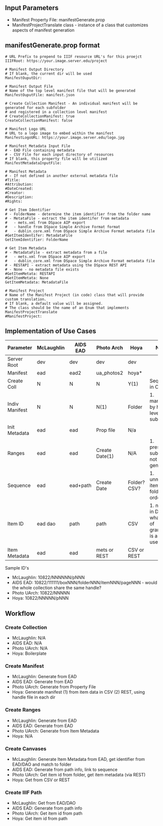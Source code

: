 ## Input Parameters
- Manifest Property File: manifestGenerate.prop
- ManifestProjectTranslate class - instance of a class that customizes aspects of manifest generation

## manifestGenerate.prop format
    # URL Prefix to prepend to IIIF resource URL's for this proejct
    IIIFRoot: https://your.image.server.edu/project
    
    # Manifest Output Directory
    # If blank, the current dir will be used
    ManifestOuputDir: 

    # Manifest Output File
    # Name of the top level manifest file that will be generated
    ManifestOuputFile: manifest.json 
    
    # Create Collection Manifest - An individual manifest will be generated for each subfolder 
    # and registered in a collection level manifest
    # CreateCollectionManifest: true
    CreateCollectionManifest: false
    
    # Manifest Logo URL
    # URL to a logo image to embed within the manifest
    ManifestLogoURL: https://your.image.server.edu/logo.jpg
    
    # Manifest Metadata Input File
    # - EAD File containing metadata
    # - CSV File for each input directory of resources
    # If blank, this property file will be utilized
    ManifestMetadataInputFile: 
    
    # Manifest Metadata 
    # - If not defined in another external metadata file
    #Title: 
    #Attribution:
    #DateCreated:  
    #Creator: 
    #Description:
    #Rights: 
    
    # Get Item Identifier
    # - FolderName - determine the item identifier from the folder name
    # - MetataFile - extract the item identifer from metadata 
    #   - mets.xml from DSpace AIP export
    #   - handle from DSpace Simple Archive Format format
    #   - dublin_core.xml from DSpace Simple Archive Format metadata file
    #GetItemIdentifer: MetadataFile
    GetItemIdentifier: FolderName
    
    # Get Item Metadata
    # - MetadataFile - extract metadata from a file
    #   - mets.xml from DSpace AIP export
    #   - dublin_core.xml from DSpace Simple Archive Format metadata file
    # - RESTAPI - extract metadata using the DSpace REST API
    # - None - no metadata file exists
    #GetItemMetata: RESTAPI
    #GetItemMetata: None
    GetItemMetadata: MetadataFile
    
    # Manifest Project
    # Name of the Manifest Project (in code) class that will provide custom translation.
    # If blank, a default value will be assigned.
    # The class should be the name of an Enum that implements ManifestProjectTranslate
    #ManifestProject: 
    

## Implementation of Use Cases

Parameter     | McLaughlin | AIDS EAD   | Photo Arch     | Hoya         | Notes
------------- | ---------- | ---------- | -------------- | ------------ | ------------------- 
Server Root   | dev        | dev        | dev            | dev          |
Manifest      | ead        | ead2       | ua_photos2     | hoya*        |
Create Coll   | N          | N          | N              | Y(1)         | Sequenced in CSV
Indiv Manifest| N          | N          | N(1)           | Folder       | 1. manifests by high level subject?
Init Metadata | ead        | ead        | Prop file      | N/a          |
Ranges        | ead        | ead        | Create Date(1) | N/A          | 1. presumes subj index not generated
Sequence      | ead        | ead+path   | Create Date    | Folder? CSV? | 1. unmapped items in folder order
Item ID       | ead dao    | path       | path           | CSV          | 1. not yet in DG - at what level of granularity is a handle used?
Item Metadata | ead        | ead        | mets or REST   | CSV or REST  |


Sample ID's
- McLaughlin:  10822/NNNNNN/pNNN
- AIDS EAD:    10822/111111/boxNNN/folderNNN/itemNNN/pageNNN - would the whole collection share the same handle?
- Photo UArch: 10822/NNNNN
- Hoya:        10822/NNNNN/pNNN

## Workflow

### Create Collection
- McLaughlin:  N/A
- AIDS EAD:    N/A
- Photo UArch: N/A
- Hoya:        Boilerplate

### Create Manifest
- McLaughlin:  Generate from EAD
- AIDS EAD:    Generate from EAD
- Photo UArch: Generate from Property File
- Hoya:        Generate manifest (1) from item data in CSV (2) REST, using handle file in each dir 

### Create Ranges
- McLaughlin:  Generate from EAD
- AIDS EAD:    Generate from EAD
- Photo UArch: Generate from Item Metadata
- Hoya:        N/A

### Create Canvases
- McLaughlin:  Generate Item Metadata from EAD, get identifier from EAD/DAO and match to folder
- AIDS EAD:    Generate from path info, link to sequence
- Photo UArch: Get item id from folder, get item metadata (via REST)
- Hoya:        Get from CSV or REST

### Create IIIF Path
- McLaughlin:  Get from EAD/DAO
- AIDS EAD:    Generate from path info
- Photo UArch: Get item id from path
- Hoya:        Get item id from path
